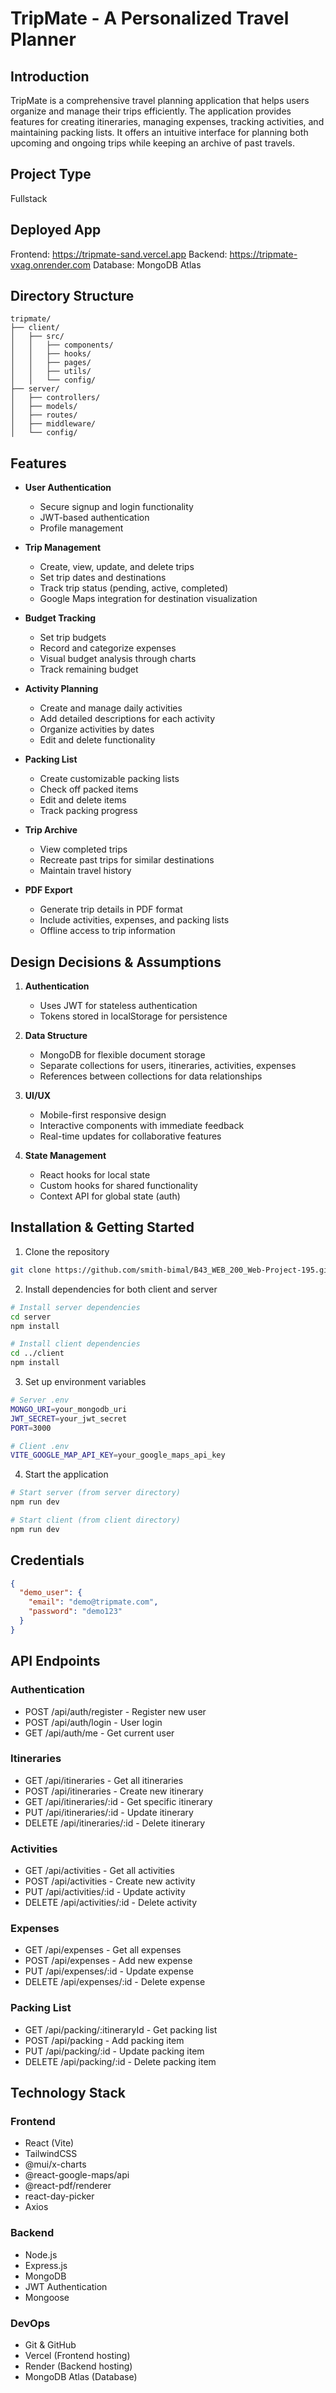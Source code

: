 # TripMate - A Personalized Travel Planner

## Introduction
TripMate is a comprehensive travel planning application that helps users organize and manage their trips efficiently. The application provides features for creating itineraries, managing expenses, tracking activities, and maintaining packing lists. It offers an intuitive interface for planning both upcoming and ongoing trips while keeping an archive of past travels.

## Project Type
Fullstack

## Deployed App
Frontend: https://tripmate-sand.vercel.app
Backend: https://tripmate-vxag.onrender.com
Database: MongoDB Atlas

## Directory Structure
```
tripmate/
├── client/
│   ├── src/
│   │   ├── components/
│   │   ├── hooks/
│   │   ├── pages/
│   │   ├── utils/
│   │   └── config/
├── server/
│   ├── controllers/
│   ├── models/
│   ├── routes/
│   ├── middleware/
│   └── config/
```

## Features
- **User Authentication**
  - Secure signup and login functionality
  - JWT-based authentication
  - Profile management

- **Trip Management**
  - Create, view, update, and delete trips
  - Set trip dates and destinations
  - Track trip status (pending, active, completed)
  - Google Maps integration for destination visualization

- **Budget Tracking**
  - Set trip budgets
  - Record and categorize expenses
  - Visual budget analysis through charts
  - Track remaining budget

- **Activity Planning**
  - Create and manage daily activities
  - Add detailed descriptions for each activity
  - Organize activities by dates
  - Edit and delete functionality

- **Packing List**
  - Create customizable packing lists
  - Check off packed items
  - Edit and delete items
  - Track packing progress

- **Trip Archive**
  - View completed trips
  - Recreate past trips for similar destinations
  - Maintain travel history

- **PDF Export**
  - Generate trip details in PDF format
  - Include activities, expenses, and packing lists
  - Offline access to trip information

## Design Decisions & Assumptions
1. **Authentication**
   - Uses JWT for stateless authentication
   - Tokens stored in localStorage for persistence

2. **Data Structure**
   - MongoDB for flexible document storage
   - Separate collections for users, itineraries, activities, expenses
   - References between collections for data relationships

3. **UI/UX**
   - Mobile-first responsive design
   - Interactive components with immediate feedback
   - Real-time updates for collaborative features

4. **State Management**
   - React hooks for local state
   - Custom hooks for shared functionality
   - Context API for global state (auth)

## Installation & Getting Started
1. Clone the repository
```bash
git clone https://github.com/smith-bimal/B43_WEB_200_Web-Project-195.git
```

2. Install dependencies for both client and server
```bash
# Install server dependencies
cd server
npm install

# Install client dependencies
cd ../client
npm install
```

3. Set up environment variables
```bash
# Server .env
MONGO_URI=your_mongodb_uri
JWT_SECRET=your_jwt_secret
PORT=3000

# Client .env
VITE_GOOGLE_MAP_API_KEY=your_google_maps_api_key
```

4. Start the application
```bash
# Start server (from server directory)
npm run dev

# Start client (from client directory)
npm run dev
```

## Credentials
```json
{
  "demo_user": {
    "email": "demo@tripmate.com",
    "password": "demo123"
  }
}
```

## API Endpoints

### Authentication
- POST /api/auth/register - Register new user
- POST /api/auth/login - User login
- GET /api/auth/me - Get current user

### Itineraries
- GET /api/itineraries - Get all itineraries
- POST /api/itineraries - Create new itinerary
- GET /api/itineraries/:id - Get specific itinerary
- PUT /api/itineraries/:id - Update itinerary
- DELETE /api/itineraries/:id - Delete itinerary

### Activities
- GET /api/activities - Get all activities
- POST /api/activities - Create new activity
- PUT /api/activities/:id - Update activity
- DELETE /api/activities/:id - Delete activity

### Expenses
- GET /api/expenses - Get all expenses
- POST /api/expenses - Add new expense
- PUT /api/expenses/:id - Update expense
- DELETE /api/expenses/:id - Delete expense

### Packing List
- GET /api/packing/:itineraryId - Get packing list
- POST /api/packing - Add packing item
- PUT /api/packing/:id - Update packing item
- DELETE /api/packing/:id - Delete packing item

## Technology Stack
### Frontend
- React (Vite)
- TailwindCSS
- @mui/x-charts
- @react-google-maps/api
- @react-pdf/renderer
- react-day-picker
- Axios

### Backend
- Node.js
- Express.js
- MongoDB
- JWT Authentication
- Mongoose

### DevOps
- Git & GitHub
- Vercel (Frontend hosting)
- Render (Backend hosting)
- MongoDB Atlas (Database)
